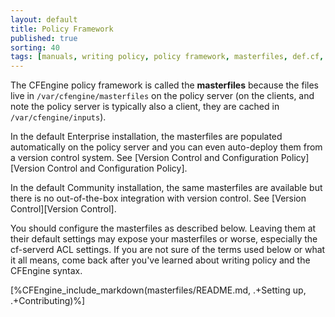 ```yaml
---
layout: default
title: Policy Framework
published: true
sorting: 40
tags: [manuals, writing policy, policy framework, masterfiles, def.cf, update.cf]
---
```


The CFEngine policy framework is called the **masterfiles** because
the files live in `/var/cfengine/masterfiles` on the policy server (on
the clients, and note the policy server is typically also a client,
they are cached in `/var/cfengine/inputs`).

In the default Enterprise installation, the masterfiles are populated
automatically on the policy server and you can even auto-deploy them
from a version control system. See
[Version Control and Configuration Policy][Version Control and Configuration Policy].

In the default Community installation, the same masterfiles are
available but there is no out-of-the-box integration with version
control.  See [Version Control][Version Control].

You should configure the masterfiles as described below. Leaving them
at their default settings may expose your masterfiles or worse,
especially the cf-serverd ACL settings. If you are not sure of the
terms used below or what it all means, come back after you've learned
about writing policy and the CFEngine syntax.

[%CFEngine_include_markdown(masterfiles/README.md, .+Setting up, .+Contributing)%]
